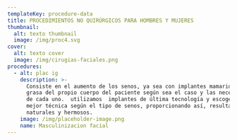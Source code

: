 ```yaml
---
templateKey: procedure-data
title: PROCEDIMIENTOS NO QUIRÚRGICOS PARA HOMBRES Y MUJERES
thumbnail:
  alt: texto thumbnail
  image: /img/proc4.svg
cover:
  alt: texto cover
  image: /img/cirugias-faciales.png
procedures:
  - alt: plac ig
    description: >-
      Consiste en el aumento de los senos, ya sea con implantes mamarios o con
      grasa del propio cuerpo del paciente según sea el caso y las necesidades
      de cada uno.  utilizamos  implantes de última tecnología y escogemos la
      mejor técnica según el tipo de senos, proporcionando así, resultados
      naturales y hermosos.
    image: /img/placeholder-image.png
    name: Masculinizacion facial
---
```


